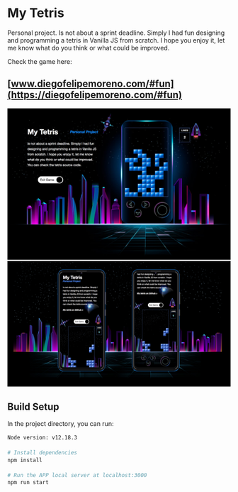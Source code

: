 # My Tetris
  Personal project.
  Is not about a sprint deadline. Simply I had fun designing and programming a tetris in Vanilla JS from scratch.
  I hope you enjoy it, let me know what do you think or what could be improved. 

Check the game here:
## [www.diegofelipemoreno.com/#fun](https://diegofelipemoreno.com/#fun)

![alt text](https://github.com/diegofelipemoreno/tetris/blob/master/src/images/tetris-design.jpg)
![alt text](https://github.com/diegofelipemoreno/tetris/blob/master/src/images/tetris-design-mobile.jpg)

## Build Setup

In the project directory, you can run:

``` bash
Node version: v12.18.3

# Install dependencies
npm install

# Run the APP local server at localhost:3000
npm run start
```